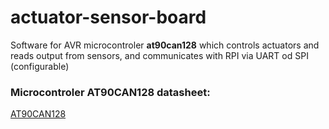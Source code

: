# actuator-sensor-board
Software for AVR microcontroler __at90can128__ which controls actuators and reads output from sensors, and communicates with RPI via UART od SPI (configurable)

### Microcontroler AT90CAN128 datasheet:

[AT90CAN128](http://ww1.microchip.com/downloads/en/DeviceDoc/doc7679.pdf)
